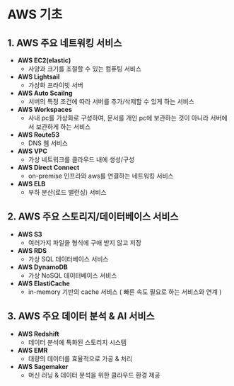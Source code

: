 # AWS 기초

## 1. AWS 주요 네트워킹 서비스
* **AWS EC2(elastic)**
  * 사양과 크기를 조절할 수 있는 컴퓨팅 서비스
* **AWS Lightsail**
  * 가상화 프라이빗 서버
* **AWS Auto Scailng**
  * 서버의 특정 조건에 따라 서버를 추가/삭제할 수 있게 하는 서비스
* **AWS Workspaces**
  * 사내 pc를 가상화로 구성하여, 문서를 개인 pc에 보관하는 것이 아니라 서버에서 보관하게 하는 서비스
* **AWS Route53**
  * DNS 웹 서비스
* **AWS VPC**
  * 가상 네트워크를 클라우드 내에 생성/구성
* **AWS Direct Connect**
  * on-premise 인프라와 aws를 연결하는 네트워킹 서비스
* **AWS ELB**
  * 부하 분산(로드 밸런싱) 서비스

## 2. AWS 주요 스토리지/데이터베이스 서비스
* **AWS S3**
  * 여러가지 파일을 형식에 구애 받지 않고 저장
* **AWS RDS**
  * 가상 SQL 데이터베이스 서비스
* **AWS DynamoDB**
  * 가상 NoSQL 데이터베이스 서비스
* **AWS ElastiCache**
  * in-memory 기반의 cache 서비스 ( 빠른 속도 필요로 하는 서비스와 연계 )

## 3. AWS 주요 데이터 분석 & AI 서비스
* **AWS Redshift**
  * 데이터 분석에 특화된 스토리지 시스템
* **AWS EMR**
  * 대량의 데이터를 효율적으로 가공 & 처리
* **AWS Sagemaker**
  * 머신 러닝 & 데이터 분석을 위한 클라우드 환경 제공
